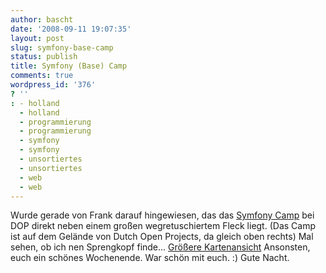 ```yaml
---
author: bascht
date: '2008-09-11 19:07:35'
layout: post
slug: symfony-base-camp
status: publish
title: Symfony (Base) Camp
comments: true
wordpress_id: '376'
? ''
: - holland
  - holland
  - programmierung
  - programmierung
  - symfony
  - symfony
  - unsortiertes
  - unsortiertes
  - web
  - web
---
```


Wurde gerade von Frank darauf hingewiesen, das das
[Symfony Camp](http://www.symfonycamp.com) bei DOP direkt neben
einem großen wegretuschiertem Fleck liegt. (Das Camp ist auf dem
Gelände von Dutch Open Projects, da gleich oben rechts) Mal sehen,
ob ich nen Sprengkopf finde...
[Größere Kartenansicht](http://maps.google.com/maps?f=q&hl=de&geocode=&q=Amersfoort&sll=37.0625,-95.677068&sspn=34.396866,75.761719&ie=UTF8&cd=1&t=h&ll=52.12511,5.361478&spn=0.004611,0.00912&z=16&source=embed)
Ansonsten, euch ein schönes Wochenende. War schön mit euch. :) Gute
Nacht.


